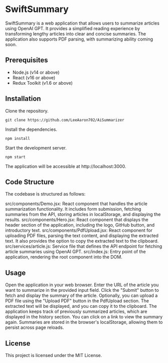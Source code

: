 # SwiftSummary

SwiftSummary is a web application that allows users to summarize articles using OpenAI GPT. It provides a simplified reading experience by transforming lengthy articles into clear and concise summaries. The application also supports PDF parsing, with summarizing ability coming soon.

## Prerequisites

- Node.js (v14 or above)
- React (v16 or above)
- Redux Toolkit (v1.6 or above)

## Installation

Clone the repository.

```
git clone https://github.com/LeeAaron702/AiSummarizer
```
Install the dependencies.
```
npm install
```

Start the development server.
```
npm start
```

The application will be accessible at http://localhost:3000.

## Code Structure
The codebase is structured as follows:

src/components/Demo.jsx: React component that handles the article summarization functionality. It includes form submission, fetching summaries from the API, storing articles in localStorage, and displaying the results.
src/components/Hero.jsx: React component that displays the header section of the application, including the logo, GitHub button, and introductory text.
src/components/PdfUpload.jsx: React component for uploading PDF files, parsing the text content, and displaying the extracted text. It also provides the option to copy the extracted text to the clipboard.
src/services/article.js: Service file that defines the API endpoint for fetching article summaries using OpenAI GPT.
src/index.js: Entry point of the application, rendering the root component into the DOM.

## Usage
Open the application in your web browser.
Enter the URL of the article you want to summarize in the provided input field.
Click the "Submit" button to fetch and display the summary of the article.
Optionally, you can upload a PDF file using the "Upload PDF" button in the PdfUpload section. The extracted text will be displayed, and you can copy it to the clipboard.
The application keeps track of previously summarized articles, which are displayed in the history section. You can click on a link to view the summary again.
Summaries are stored in the browser's localStorage, allowing them to persist across page reloads.


## License
This project is licensed under the MIT License.

